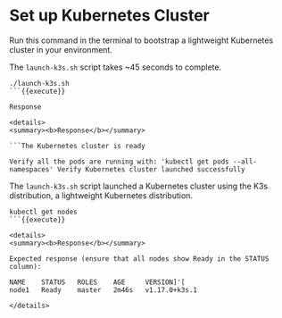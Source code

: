 # Set up Kubernetes Cluster

Run this command in the terminal to bootstrap a lightweight Kubernetes cluster in your environment.

The `launch-k3s.sh` script takes ~45 seconds to complete.

  ```
  ./launch-k3s.sh
  ```{{execute}}

Response

<details>
<summary><b>Response</b></summary>

```The Kubernetes cluster is ready

Verify all the pods are running with: 'kubectl get pods --all-namespaces' Verify Kubernetes cluster launched successfully
```
</details>

The `launch-k3s.sh` script launched a Kubernetes cluster using the K3s distribution, a lightweight Kubernetes distribution.

  ```
  kubectl get nodes
  ```{{execute}}

<details>
<summary><b>Response</b></summary>

Expected response (ensure that all nodes show Ready in the STATUS column):

NAME    STATUS   ROLES    AGE     VERSION]'[
node1   Ready    master   2m46s   v1.17.0+k3s.1

</details>
